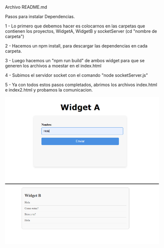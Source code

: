 Archivo README.md

Pasos para instalar Dependencias.

1 - Lo primero que debemos hacer es colocarnos en las carpetas que contienen los proyectos, WidgetA, WidgetB y socketServer (cd "nombre de carpeta")

2 - Hacemos un npm install, para descargar las dependencias en cada carpeta.

3 - Luego hacemos un "npm run build" de ambos widget para que se generen los archivos a moestar en el index.html

4 - Subimos el servidor socket con el comando "node socketServer.js"

5 - Ya con todos estos pasos completados, abrimos los archivos index.html e index2.html y probamos la comunicacion.

![alt text](image.png)
![alt text](image-1.png)

